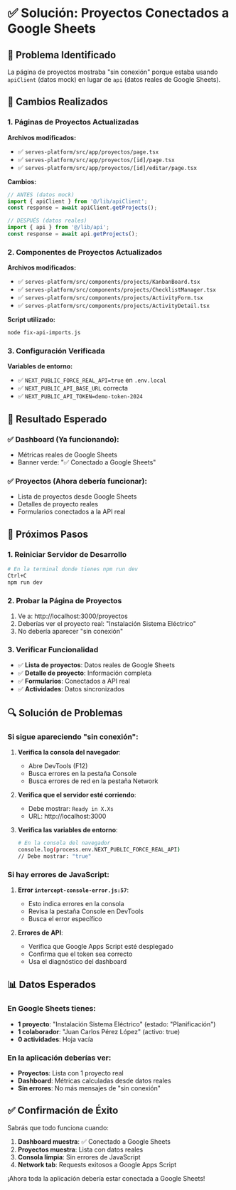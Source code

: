# ✅ Solución: Proyectos Conectados a Google Sheets

## 🎯 Problema Identificado

La página de proyectos mostraba "sin conexión" porque estaba usando `apiClient` (datos mock) en lugar de `api` (datos reales de Google Sheets).

## 🔧 Cambios Realizados

### 1. Páginas de Proyectos Actualizadas

**Archivos modificados:**
- ✅ `serves-platform/src/app/proyectos/page.tsx`
- ✅ `serves-platform/src/app/proyectos/[id]/page.tsx`
- ✅ `serves-platform/src/app/proyectos/[id]/editar/page.tsx`

**Cambios:**
```typescript
// ANTES (datos mock)
import { apiClient } from '@/lib/apiClient';
const response = await apiClient.getProjects();

// DESPUÉS (datos reales)
import { api } from '@/lib/api';
const response = await api.getProjects();
```

### 2. Componentes de Proyectos Actualizados

**Archivos modificados:**
- ✅ `serves-platform/src/components/projects/KanbanBoard.tsx`
- ✅ `serves-platform/src/components/projects/ChecklistManager.tsx`
- ✅ `serves-platform/src/components/projects/ActivityForm.tsx`
- ✅ `serves-platform/src/components/projects/ActivityDetail.tsx`

**Script utilizado:**
```bash
node fix-api-imports.js
```

### 3. Configuración Verificada

**Variables de entorno:**
- ✅ `NEXT_PUBLIC_FORCE_REAL_API=true` en `.env.local`
- ✅ `NEXT_PUBLIC_API_BASE_URL` correcta
- ✅ `NEXT_PUBLIC_API_TOKEN=demo-token-2024`

## 🎯 Resultado Esperado

### ✅ Dashboard (Ya funcionando):
- Métricas reales de Google Sheets
- Banner verde: "✅ Conectado a Google Sheets"

### ✅ Proyectos (Ahora debería funcionar):
- Lista de proyectos desde Google Sheets
- Detalles de proyecto reales
- Formularios conectados a la API real

## 🚀 Próximos Pasos

### 1. Reiniciar Servidor de Desarrollo
```bash
# En la terminal donde tienes npm run dev
Ctrl+C
npm run dev
```

### 2. Probar la Página de Proyectos
1. Ve a: http://localhost:3000/proyectos
2. Deberías ver el proyecto real: "Instalación Sistema Eléctrico"
3. No debería aparecer "sin conexión"

### 3. Verificar Funcionalidad
- ✅ **Lista de proyectos**: Datos reales de Google Sheets
- ✅ **Detalle de proyecto**: Información completa
- ✅ **Formularios**: Conectados a API real
- ✅ **Actividades**: Datos sincronizados

## 🔍 Solución de Problemas

### Si sigue apareciendo "sin conexión":

1. **Verifica la consola del navegador**:
   - Abre DevTools (F12)
   - Busca errores en la pestaña Console
   - Busca errores de red en la pestaña Network

2. **Verifica que el servidor esté corriendo**:
   - Debe mostrar: `Ready in X.Xs`
   - URL: http://localhost:3000

3. **Verifica las variables de entorno**:
   ```bash
   # En la consola del navegador
   console.log(process.env.NEXT_PUBLIC_FORCE_REAL_API)
   // Debe mostrar: "true"
   ```

### Si hay errores de JavaScript:

1. **Error `intercept-console-error.js:57`**:
   - Esto indica errores en la consola
   - Revisa la pestaña Console en DevTools
   - Busca el error específico

2. **Errores de API**:
   - Verifica que Google Apps Script esté desplegado
   - Confirma que el token sea correcto
   - Usa el diagnóstico del dashboard

## 📊 Datos Esperados

### En Google Sheets tienes:
- **1 proyecto**: "Instalación Sistema Eléctrico" (estado: "Planificación")
- **1 colaborador**: "Juan Carlos Pérez López" (activo: true)
- **0 actividades**: Hoja vacía

### En la aplicación deberías ver:
- **Proyectos**: Lista con 1 proyecto real
- **Dashboard**: Métricas calculadas desde datos reales
- **Sin errores**: No más mensajes de "sin conexión"

## ✅ Confirmación de Éxito

Sabrás que todo funciona cuando:

1. **Dashboard muestra**: ✅ Conectado a Google Sheets
2. **Proyectos muestra**: Lista con datos reales
3. **Consola limpia**: Sin errores de JavaScript
4. **Network tab**: Requests exitosos a Google Apps Script

¡Ahora toda la aplicación debería estar conectada a Google Sheets!